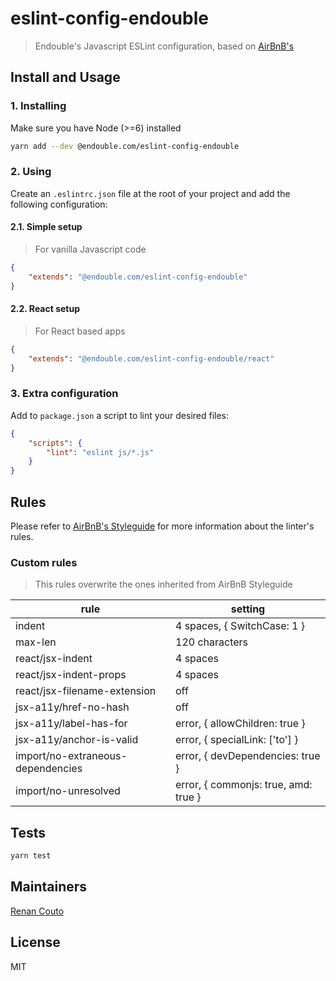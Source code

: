 # eslint-config-endouble
> Endouble's Javascript ESLint configuration, based on [AirBnB's](https://github.com/airbnb/javascript)

## Install and Usage

### 1. Installing
Make sure you have Node (>=6) installed

```bash
yarn add --dev @endouble.com/eslint-config-endouble
```

### 2. Using
Create an `.eslintrc.json` file at the root of your project and add the following configuration:

#### 2.1. Simple setup
> For vanilla Javascript code

```json
{
    "extends": "@endouble.com/eslint-config-endouble"
}
```

#### 2.2. React setup
> For React based apps

```json
{
    "extends": "@endouble.com/eslint-config-endouble/react"
}
```

### 3. Extra configuration
Add to `package.json` a script to lint your desired files:

```json
{
    "scripts": {
        "lint": "eslint js/*.js"
    }
}
```

## Rules
Please refer to [AirBnB's Styleguide](https://github.com/airbnb/javascript) for more information about the linter's
rules.

### Custom rules
> This rules overwrite the ones inherited from AirBnB Styleguide

| rule | setting |
|------|---------|
| indent | 4 spaces, { SwitchCase: 1 } |
| max-len | 120 characters |
| react/jsx-indent | 4 spaces |
| react/jsx-indent-props | 4 spaces |
| react/jsx-filename-extension | off |
| jsx-a11y/href-no-hash | off |
| jsx-a11y/label-has-for | error, { allowChildren: true } |
| jsx-a11y/anchor-is-valid | error, { specialLink: ['to'] } |
| import/no-extraneous-dependencies | error, { devDependencies: true } |
| import/no-unresolved | error, { commonjs: true, amd: true } |

## Tests
```bash
yarn test
```

## Maintainers
[Renan Couto](https://github.com/renancouto)

## License
MIT
